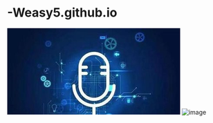 # -Weasy5.github.io
![image](https://github.com/Weasy5/-Weasy5.github.io/blob/master/t01d6786bbbdac17345.jpg)
![image](https://github.com/Weasy5/-Weasy5.github.io/blob/master/%E4%BF%A1%E6%81%AF%E5%9B%BE.jpg)
